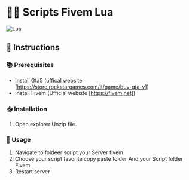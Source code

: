 # 👨‍💻 Scripts Fivem Lua
![Lua](https://img.shields.io/static/v1?style=for-the-badge&message=Lua&color=2C2D72&logo=Lua&logoColor=FFFFFF&label=)

## 📝 Instructions

### 📚 Prerequisites 
- Install Gta5 (uffical website [https://store.rockstargames.com/it/game/buy-gta-v])
- Install Fivem (Ufficial webiste [https://fivem.net])

### 📥 Installation
  1. Open explorer Unzip file.

### 🚀 Usage
   1. Navigate to foldeer script your Server fivem.
   2. Choose your script favorite copy paste folder And your Script folder Fivem 
   3. Restart server